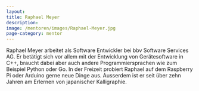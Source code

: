 ```yaml
---
layout:
title: Raphael Meyer
description:
image: /mentoren/images/Raphael-Meyer.jpg
page-category: mentor
---
```


Raphael Meyer arbeitet als Software Entwickler bei bbv Software Services AG. Er betätigt sich vor allem mit der Entwicklung von Gerätesoftware in C++, braucht dabei aber auch andere Programmiersprachen wie zum Beispiel Python oder Go. In der Freizeit probiert Raphael auf dem Raspberry Pi oder Arduino gerne neue Dinge aus. Ausserdem ist er seit über zehn Jahren am Erlernen von japanischer Kalligraphie.
